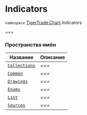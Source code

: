 # Indicators

`namespace` [TigerTrade.Chart](../../../).Indicators

\===

### Пространства имён

| Название                      | Описание |
| ----------------------------- | -------- |
| [`Collections`](collections/) | _===_    |
| [`Common`](common/)           | _===_    |
| [`Drawings`](drawings/)       | _===_    |
| [`Enums`](enums/)             | _===_    |
| [`List`](list/)               | _===_    |
| [`Sources`](sources/)         | _===_    |
